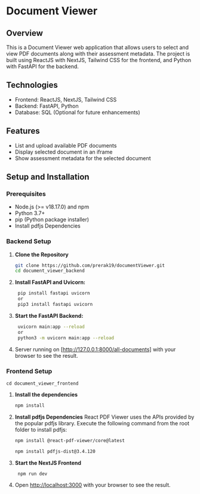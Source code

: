 
# Document Viewer

## Overview

This is a Document Viewer web application that allows users to select and view PDF documents along with their assessment metadata. The project is built using ReactJS with NextJS, Tailwind CSS for the frontend, and Python with FastAPI for the backend.

## Technologies

- Frontend: ReactJS, NextJS, Tailwind CSS
- Backend: FastAPI, Python
- Database: SQL (Optional for future enhancements)

## Features

- List and upload available PDF documents
- Display selected document in an iframe
- Show assessment metadata for the selected document

## Setup and Installation

### Prerequisites

- Node.js (>= v18.17.0) and npm
- Python 3.7+
- pip (Python package installer)
- Install pdfjs Dependencies

### Backend Setup

1. **Clone the Repository**
   ```bash
   git clone https://github.com/prerak19/documentViewer.git
   cd document_viewer_backend

2. **Install FastAPI and Uvicorn:**
   ```bash
    pip install fastapi uvicorn
    or
    pip3 install fastapi uvicorn

3. **Start the FastAPI Backend:**
   ```bash
    uvicorn main:app --reload
    or
    python3 -m uvicorn main:app --reload  

4. Server running on [http://127.0.0.1:8000/all-documents] with your browser to see the result.      

### Frontend Setup
    cd document_viewer_frontend

1. **Install the dependencies**
   ```bash
   npm install

2. **Install pdfjs Dependencies**
    React PDF Viewer uses the APIs provided by the popular pdfjs library. Execute the following command from the root folder to install pdfjs:
    ``` bash
    npm install @react-pdf-viewer/core@latest
    ```
    ```bash
    npm install pdfjs-dist@3.4.120
    ```

2. **Start the NextJS Frontend**
   ```bash
    npm run dev

3. Open [http://localhost:3000](http://localhost:3000) with your browser to see the result.

